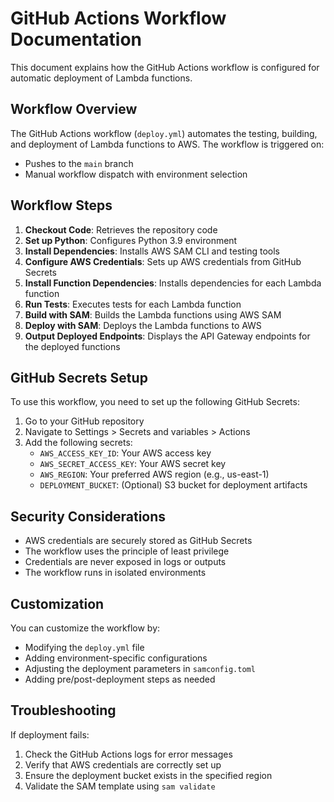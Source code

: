 # GitHub Actions Workflow Documentation

This document explains how the GitHub Actions workflow is configured for automatic deployment of Lambda functions.

## Workflow Overview

The GitHub Actions workflow (`deploy.yml`) automates the testing, building, and deployment of Lambda functions to AWS. The workflow is triggered on:

- Pushes to the `main` branch
- Manual workflow dispatch with environment selection

## Workflow Steps

1. **Checkout Code**: Retrieves the repository code
2. **Set up Python**: Configures Python 3.9 environment
3. **Install Dependencies**: Installs AWS SAM CLI and testing tools
4. **Configure AWS Credentials**: Sets up AWS credentials from GitHub Secrets
5. **Install Function Dependencies**: Installs dependencies for each Lambda function
6. **Run Tests**: Executes tests for each Lambda function
7. **Build with SAM**: Builds the Lambda functions using AWS SAM
8. **Deploy with SAM**: Deploys the Lambda functions to AWS
9. **Output Deployed Endpoints**: Displays the API Gateway endpoints for the deployed functions

## GitHub Secrets Setup

To use this workflow, you need to set up the following GitHub Secrets:

1. Go to your GitHub repository
2. Navigate to Settings > Secrets and variables > Actions
3. Add the following secrets:
   - `AWS_ACCESS_KEY_ID`: Your AWS access key
   - `AWS_SECRET_ACCESS_KEY`: Your AWS secret key
   - `AWS_REGION`: Your preferred AWS region (e.g., us-east-1)
   - `DEPLOYMENT_BUCKET`: (Optional) S3 bucket for deployment artifacts

## Security Considerations

- AWS credentials are securely stored as GitHub Secrets
- The workflow uses the principle of least privilege
- Credentials are never exposed in logs or outputs
- The workflow runs in isolated environments

## Customization

You can customize the workflow by:

- Modifying the `deploy.yml` file
- Adding environment-specific configurations
- Adjusting the deployment parameters in `samconfig.toml`
- Adding pre/post-deployment steps as needed

## Troubleshooting

If deployment fails:

1. Check the GitHub Actions logs for error messages
2. Verify that AWS credentials are correctly set up
3. Ensure the deployment bucket exists in the specified region
4. Validate the SAM template using `sam validate`
